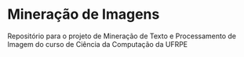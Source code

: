 # Mineração de Imagens
Repositório para o projeto de Mineração de Texto e Processamento de Imagem do curso de Ciência da Computação da UFRPE
